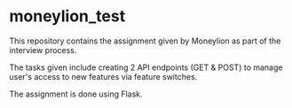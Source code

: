 # moneylion_test
This repository contains the assignment given by Moneylion as part of the interview process. 

The tasks given include creating 2 API endpoints (GET & POST) to manage user's access to new features via feature switches.

The assignment is done using Flask.
